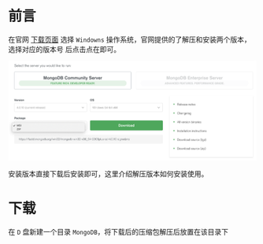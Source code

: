 # 前言

在官网 [下载页面](https://www.mongodb.com/download-center) 选择 `Windowns` 操作系统，官网提供的了解压和安装两个版本，选择对应的版本号
后点击点在即可。

![WinOS.png](./_images/WinOS.png)

安装版本直接下载后安装即可，这里介绍解压版本如何安装使用。

# 下载

在 `D` 盘新建一个目录 `MongoDB`，将下载后的压缩包解压后放置在该目录下